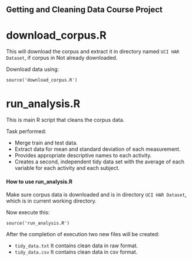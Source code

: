 Getting and Cleaning Data Course Project
----------------------------------------

# download_corpus.R

This will download the corpus and extract it in directory named `UCI HAR Dataset`, if corpus in Not already downloaded.

Download data using:

```
source('download_corpus.R')
```

# run_analysis.R

This is main R script that cleans the corpus data.

Task performed:

- Merge train and test data.
- Extract data for mean and standard deviation of each measurement.
- Provides appropriate descriptive names to each activity.
- Creates a second, independent tidy data set with the average of each variable for each activity and each subject.

#### How to use run_analysis.R

Make sure corpus data is downloaded and is in directory `UCI HAR Dataset`, which is in current working directory.

Now execute this:

```
source('run_analysis.R')
```

After the completion of execution two new files will be created:

- `tidy_data.txt` It contains clean data in raw format.
- `tidy_data.csv` It contains clean data in csv format.